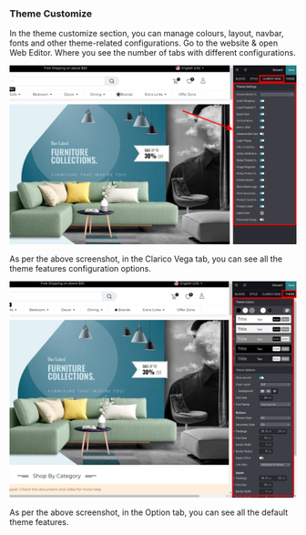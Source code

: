 
### Theme Customize



In the theme customize section, you can manage colours, layout, navbar, fonts and other theme-related configurations. Go to the website & open Web Editor. Where you see the number of tabs with different configurations.


![](./images/32-1.png)


As per the above screenshot, in the Clarico Vega tab, you can see all the theme features configuration options.


![](./images/32-2.png)


As per the above screenshot, in the Option tab, you can see all the default theme features.



